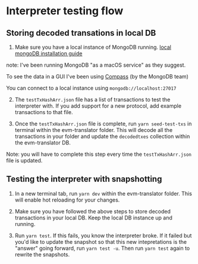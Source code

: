 # Interpreter testing flow

## Storing decoded transations in local DB

1. Make sure you have a local instance of MongoDB running.
[local mongoDB installation guide](https://www.mongodb.com/docs/manual/tutorial/install-mongodb-on-os-x/)

note: I've been running MongoDB "as a macOS service" as they suggest.

To see the data in a GUI I've been using [Compass](https://www.mongodb.com/products/compass) (by the MongoDB team)

You can connect to a local instance using `mongodb://localhost:27017`

2. The `testTxHashArr.json` file has a list of transactions to test the interpreter with. If you add support
for a new protocol, add example transactions to that file.

3. Once the `testTxHashArr.json` file is complete, run `yarn seed-test-txs` in terminal within the evm-translator folder. This will decode all the transactions in your folder and update the `decodedtxes` collection within the
evm-translator DB.

Note: you will have to complete this step every time the `testTxHashArr.json` file is updated.

## Testing the interpreter with snapshotting

1. In a new terminal tab, run `yarn dev` within the evm-translator folder. This will enable hot reloading for your changes.

2. Make sure you have followed the above steps to store decoded transactions in your local DB. Keep the local DB instance up and running.

3. Run `yarn test`. If this fails, you know the interpreter broke. If it failed but you'd like to update the snapshot so that this new
intepretations is the "answer" going forward, run `yarn test -u`. Then run `yarn test` again to rewrite the snapshots.